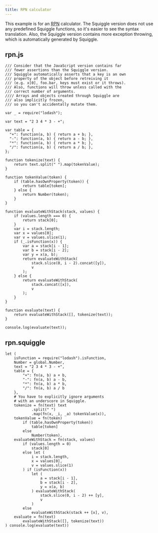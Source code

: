 ```yaml
---
title: RPN calculator
---
```


This example is for an [RPN][] calculator. The Squiggle version does not use any
predefined Squiggle functions, so it's easier to see the syntax translation.
Also, the Squiggle version contains more exception throwing, which is
automatically generated by Squiggle.

## rpn.js

    /// Consider that the JavaScript version contains far
    /// fewer assertions than the Squiggle version.
    /// Squiggle automatically asserts that a key is an own
    /// property of the object before retreiving it
    /// (e.g. x[0], foo.bar, keys must exist or it throws).
    /// Also, functions will throw unless called with the
    /// correct number of arguments.
    //// Arrays and objects created through Squiggle are
    /// also implicitly frozen,
    /// so you can't accidentally mutate them.

    var _ = require("lodash");

    var text = "2 3 4 * 3 - +";

    var table = {
      "+": function(a, b) { return a + b; },
      "-": function(a, b) { return a - b; },
      "*": function(a, b) { return a * b; },
      "/": function(a, b) { return a / b; },
    };

    function tokenize(text) {
        return text.split(" ").map(tokenValue);
    }

    function tokenValue(token) {
        if (table.hasOwnProperty(token)) {
            return table[token];
        } else {
            return Number(token);
        }
    }

    function evaluateWithStack(stack, values) {
        if (values.length === 0) {
            return stack[0];
        }
        var i = stack.length;
        var x = values[0];
        var v = values.slice(1);
        if (_.isFunction(x)) {
            var a = stack[i - 1];
            var b = stack[i - 2];
            var y = x(a, b);
            return evaluateWithStack(
                stack.slice(0, i - 2).concat([y]),
                v
            );
        } else {
            return evaluateWithStack(
                stack.concat([x]),
                v
            );
        }
    }

    function evaluate(text) {
        return evaluateWithStack([], tokenize(text));
    }

    console.log(evaluate(text));

## rpn.squiggle

    let (
        isFunction = require("lodash").isFunction,
        Number = global.Number,
        text = "2 3 4 * 3 - +",
        table = {
            "+": fn(a, b) a + b,
            "-": fn(a, b) a - b,
            "*": fn(a, b) a * b,
            "/": fn(a, b) a / b
        },
        # You have to explicitly ignore arguments
        # with an underscore in Squiggle.
        tokenize = fn(text) text
                .split(" ")
                .map(fn(x, _i, _a) tokenValue(x)),
        tokenValue = fn(token)
            if (table.hasOwnProperty(token))
                table[token]
            else
                Number(token),
        evaluateWithStack = fn(stack, values)
            if (values.length = 0)
                stack[0]
            else let (
                i = stack.length,
                x = values[0],
                v = values.slice(1)
            ) if (isFunction(x))
                let (
                    a = stack[i - 1],
                    b = stack[i - 2],
                    y = x(a, b)
                ) evaluateWithStack(
                    stack.slice(0, i - 2) ++ [y],
                    v
                )
            else
                evaluateWithStack(stack ++ [x], v),
        evaluate = fn(text)
            evaluateWithStack([], tokenize(text))
    ) console.log(evaluate(text))

[rpn]: https://en.wikipedia.org/wiki/Reverse_Polish_notation
